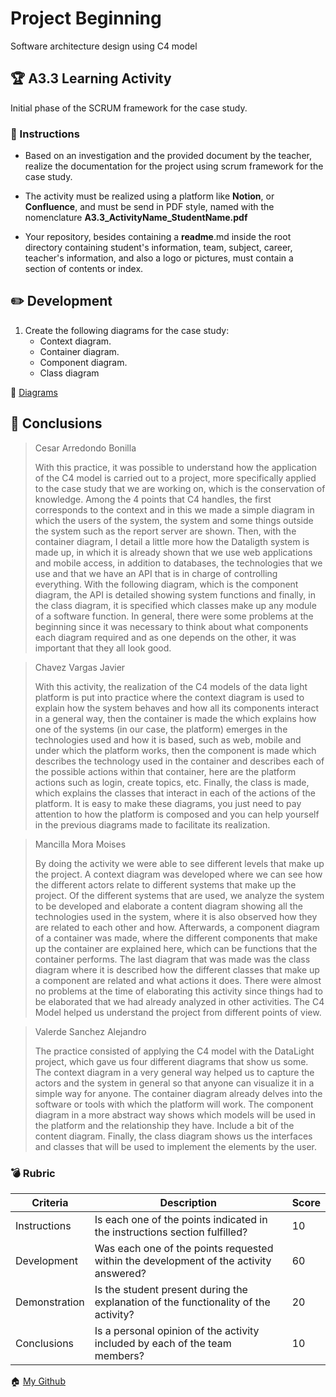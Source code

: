 # Project Beginning
Software architecture design using C4 model
## :trophy: A3.3 Learning Activity
Initial phase of the SCRUM framework for the case study.

### :blue_book: Instructions

* Based on an investigation and the provided document by the teacher, realize the documentation for the project using scrum framework for the case study.

* The activity must be realized using a platform like **Notion**, or **Confluence**, and must be send in PDF style, named with the nomenclature **A3.3_ActivityName_StudentName.pdf**

* Your repository, besides containing a **readme**.md inside the root directory containing student's information, team, subject, career, teacher's information, and also a logo or pictures, must contain a section of contents or index.

## :pencil2: Development
1. Create the following diagrams for the case study:
    * Context diagram.
    * Container diagram.
    * Component diagram.
    * Class diagram

:page_facing_up: [Diagrams](https://github.com/JavierChavez/AnalisisSoftwareJavierCV/blob/main/PDF/AASJCV-A3.3SoftwarearchitecturethroughtheC4Model-180621-0408.pdf)


## :paperclip: Conclusions

> Cesar Arredondo Bonilla
>
> With this practice, it was possible to understand how the application of the C4 model is carried out to a project, more specifically applied to the case study that we are working on, which is the conservation of knowledge. Among the 4 points that C4 handles, the first corresponds to the context and in this we made a simple diagram in which the users of the system, the system and some things outside the system such as the report server are shown. Then, with the container diagram, I detail a little more how the Dataligth system is made up, in which it is already shown that we use web applications and mobile access, in addition to databases, the technologies that we use and that we have an API that is in charge of controlling everything. With the following diagram, which is the component diagram, the API is detailed showing system functions and finally, in the class diagram, it is specified which classes make up any module of a software function.
In general, there were some problems at the beginning since it was necessary to think about what components each diagram required and as one depends on the other, it was important that they all look good.

> Chavez Vargas Javier 
>
>With this activity, the realization of the C4 models of the data light platform is put into practice where the context diagram is used to explain how the system behaves and how all its components interact in a general way, then the container is made the which explains how one of the systems (in our case, the platform) emerges in the technologies used and how it is based, such as web, mobile and under which the platform works, then the component is made which describes the technology used in the container and describes each of the possible actions within that container, here are the platform actions such as login, create topics, etc. Finally, the class is made, which explains the classes that interact in each of the actions of the platform. It is easy to make these diagrams, you just need to pay attention to how the platform is composed and you can help yourself in the previous diagrams made to facilitate its realization.

> Mancilla Mora Moises 
>
> By doing the activity we were able to see different levels that make up the project. A context diagram was developed where we can see how the different actors relate to different systems that make up the project. Of the different systems that are used, we analyze the system to be developed and elaborate a content diagram showing all the technologies used in the system, where it is also observed how they are related to each other and how. Afterwards, a component diagram of a container was made, where the different components that make up the container are explained here, which can be functions that the container performs. The last diagram that was made was the class diagram where it is described how the different classes that make up a component are related and what actions it does. There were almost no problems at the time of elaborating this activity since things had to be elaborated that we had already analyzed in other activities. The C4 Model helped us understand the project from different points of view.


> Valerde Sanchez Alejandro
>
>The practice consisted of applying the C4 model with the DataLight project, which gave us four different diagrams that show us some. The context diagram in a very general way helped us to capture the actors and the system in general so that anyone can visualize it in a simple way for anyone. The container diagram already delves into the software or tools with which the platform will work. The component diagram in a more abstract way shows which models will be used in the platform and the relationship they have. Include a bit of the content diagram. Finally, the class diagram shows us the interfaces and classes that will be used to implement the elements by the user.


### :bomb: Rubric

| Criteria | Description | Score |
| ------------- | -------------------------------------------------------------------------------------------- | ------- |
| Instructions | Is each one of the points indicated in the instructions section fulfilled? | 10 |
| Development | Was each one of the points requested within the development of the activity answered? | 60 |
| Demonstration | Is the student present during the explanation of the functionality of the activity? | 20 |
| Conclusions | Is a personal opinion of the activity included by each of the team members? | 10 |

:house: [My Github](https://github.com/CesarArred/Analisis_Avanzado_de_Software)